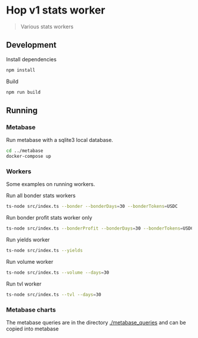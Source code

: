 # Hop v1 stats worker

> Various stats workers

## Development

Install dependencies

```sh
npm install
```

Build

```sh
npm run build
```

## Running

### Metabase

Run metabase with a sqlite3 local database.

```sh
cd ../metabase
docker-compose up
```

### Workers

Some examples on running workers.

Run all bonder stats workers

```sh
ts-node src/index.ts --bonder --bonderDays=30 --bonderTokens=USDC
```

Run bonder profit stats worker only

```sh
ts-node src/index.ts --bonderProfit --bonderDays=30 --bonderTokens=USDC
```

Run yields worker

```sh
ts-node src/index.ts --yields
```

Run volume worker

```sh
ts-node src/index.ts --volume --days=30
```

Run tvl worker

```sh
ts-node src/index.ts --tvl --days=30
```

### Metabase charts

The metabase queries are in the directory [./metabase_queries](./metabase_queries) and can be copied into metabase
